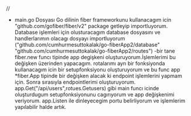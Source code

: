 //
- main.go Dosyası
Go dilinin fiber frameworkunu kullanacagım icin "github.com/gofiber/fiber/v2" package getleyip importluyorum.
Database işlemleri için olusturacagım database dosyasını ve handlerlarımın olacagı dosyayı importluyorum ("github.com/cumhurmesuttokalak/go-fiberApp2/database"
						"github.com/cumhurmesuttokalak/go-fiberApp2/routes")
-bir tane fiber.new funcı tipinde app degişkeni oluşturuyorum.İşlemlerimi bu değişken üzerinden yapacagım.
rotalarımı ayrı bir fonksiyonda kullanacagım icin bir setupfonksiyonu oluşturuyorum ve bu func app *fiber.App tipinde bir değişken alacak ki endpoint işlemlerini yapmam için.
Sonra sırasıyla endpointlerimi oluşturuyorum. 
app.Get("/api/users",rotues.Getusers) gibi
main funcı icinde oluşturdugum setupfonksiyonunu cagırıyorum ve app değişkenimi veriyorum.
app.Listen ile dinleyecegim portu belirliyorum ve işlemlerim yapılabilir halde artık.
